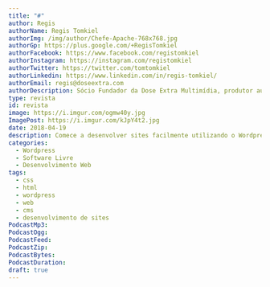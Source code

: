 ```yaml
---
title: "#"
author: Regis
authorName: Regis Tomkiel
authorImg: /img/author/Chefe-Apache-768x768.jpg
authorGp: https://plus.google.com/+RegisTomkiel
authorFacebook: https://www.facebook.com/registomkiel
authorInstagram: https://instagram.com/registomkiel
authorTwitter: https://twitter.com/tomtomkiel
authorLinkedin: https://www.linkedin.com/in/regis-tomkiel/
authorEmail: regis@doseextra.com
authorDescription: Sócio Fundador da Dose Extra Multimídia, produtor audiovisual, desenvolvedor web, podcaster, escritor e quando sobra tempo, coleciona videogames e filmes independentes.
type: revista
id: revista
image: https://i.imgur.com/ogmw40y.jpg
ImagePost: https://i.imgur.com/kJpY4t2.jpg
date: 2018-04-19
description: Comece a desenvolver sites facilmente utilizando o Wordpress com as dicas do convidado Mateus Avila.
categories:
  - Wordpress
  - Software Livre
  - Desenvolvimento Web
tags:
  - css
  - html
  - wordpress
  - web
  - cms
  - desenvolvimento de sites
PodcastMp3:
PodcastOgg:
PodcastFeed:
PodcastZip:
PodcastBytes:
PodcastDuration:
draft: true
---
```

